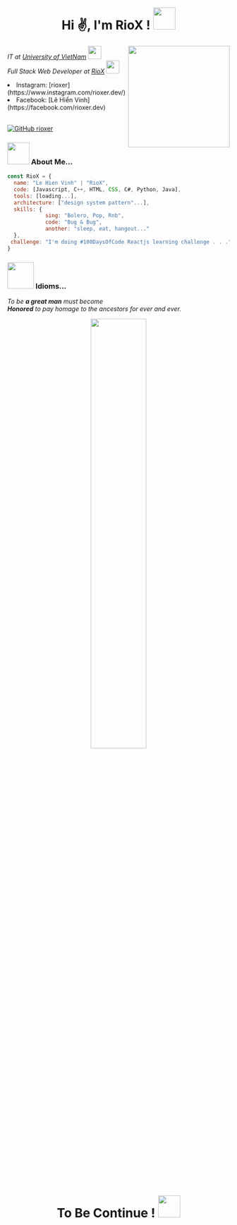 <h1 align="center"> Hi ✌, I'm RioX ! <img src="https://media.giphy.com/media/mGcNjsfWAjY5AEZNw6/giphy.gif" width="50"></h1>

<img align='right' src="https://media.giphy.com/media/VkJ7okLnPBTy0/giphy.gif" width="230">
<p><em>IT at <a href="https://ou.edu.vn/">University of VietNam</a> <img src="https://media.giphy.com/media/fYSnHlufseco8Fh93Z/giphy.gif" width="30">
</br>
Full Stack Web Developer at <a href="https://facebook.com/rioxer.dev">RioX</a> <img src="https://media.giphy.com/media/WUlplcMpOCEmTGBtBW/giphy.gif" width="30"> 
</em></p>

<li>Instagram: [rioxer](https://www.instagram.com/rioxer.dev/)</li>
<li>Facebook: [Lê Hiển Vinh](https://facebook.com/rioxer.dev)</li><br>

[![GitHub rioxer](https://img.shields.io/github/followers/thaiane?label=follow&style=social)](https://github.com/rioxer)

### <img src="https://media.giphy.com/media/VgCDAzcKvsR6OM0uWg/giphy.gif" width="50"> About Me...  

```javascript
const RioX = {
  name: "Le Hien Vinh" | "RioX",
  code: [Javascript, C++, HTML, CSS, C#, Python, Java],
  tools: [loading...],
  architecture: ["design system pattern"...],
  skills: {
            sing: "Bolero, Pop, Rnb",
            code: "Bug & Bug",
            another: "sleep, eat, hangout..."
  },
 challenge: "I'm doing #100DaysOfCode Reactjs learning challenge . . ."
}
```

### <img src="https://media.giphy.com/media/11bkg7uuZJRtza/giphy.gif" width="60"> Idioms...
<em>To be <strong>a great man</strong> must become
<br><strong>Honored</strong> to pay homage to the ancestors for ever and ever.</em>

<p align="center">
<img style="margin: 0 auto;" src="https://pbs.twimg.com/media/FYXzsAoUEAEsqje?format=jpg&name=4096x4096" width="50%">
</p>

<h1 align="center"> To Be Continue ! <img src="https://media.giphy.com/media/mGcNjsfWAjY5AEZNw6/giphy.gif" width="50"> </h1>
